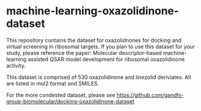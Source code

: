 # machine-learning-oxazolidinone-dataset

This repository contains the dataset for oxazolidnones for docking and virtual screening in ribosomal targets. If you plan to use this dataset for your study, please reference the paper: Molecular descriptor-based machine-learning assisted QSAR model development for ribosomal oxazolidinone activity.

This dataset is comprised of 530 oxazolidinone and linezolid deriviates. All are listed in mol2 format and SMILES.

For the more condested dataset, please see https://github.com/gandhi-group-biomolecular/docking-oxazolidinone-dataset
